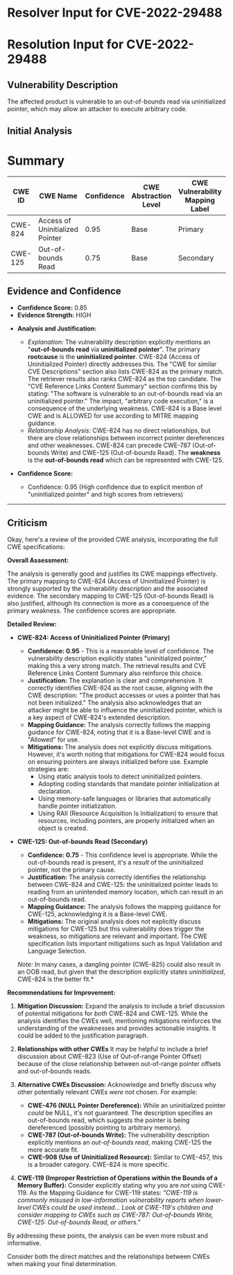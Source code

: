 # Resolver Input for CVE-2022-29488

# Resolution Input for CVE-2022-29488

## Vulnerability Description
The affected product is vulnerable to an out-of-bounds read via uninitialized pointer, which may allow an attacker to execute arbitrary code.

## Initial Analysis
# Summary
| CWE ID | CWE Name | Confidence | CWE Abstraction Level | CWE Vulnerability Mapping Label | CWE-Vulnerability Mapping Notes |
|---|---|---|---|---|---|
| CWE-824 | Access of Uninitialized Pointer | 0.95 | Base | Primary | Allowed |
| CWE-125 | Out-of-bounds Read | 0.75 | Base | Secondary | Allowed |

## Evidence and Confidence

*   **Confidence Score:** 0.85
*   **Evidence Strength:** HIGH

- **Analysis and Justification:**  
  - *Explanation:* The vulnerability description explicitly mentions an "**out-of-bounds read** via **uninitialized pointer**". The primary **rootcause** is the **uninitialized pointer**. CWE-824 (Access of Uninitialized Pointer) directly addresses this. The "CWE for similar CVE Descriptions" section also lists CWE-824 as the primary match. The retriever results also ranks CWE-824 as the top candidate. The "CVE Reference Links Content Summary" section confirms this by stating: "The software is vulnerable to an out-of-bounds read via an uninitialized pointer." The impact, "arbitrary code execution," is a consequence of the underlying weakness. CWE-824 is a Base level CWE and is ALLOWED for use according to MITRE mapping guidance.
  - *Relationship Analysis:* CWE-824 has no direct relationships, but there are close relationships between incorrect pointer dereferences and other weaknesses. CWE-824 can precede CWE-787 (Out-of-bounds Write) and CWE-125 (Out-of-bounds Read). The **weakness** is the **out-of-bounds read** which can be represented with CWE-125.

- **Confidence Score:**  
  - Confidence: 0.95 (High confidence due to explicit mention of "uninitialized pointer" and high scores from retrievers)

---

## Criticism
Okay, here's a review of the provided CWE analysis, incorporating the full CWE specifications:

**Overall Assessment:**

The analysis is generally good and justifies its CWE mappings effectively. The primary mapping to CWE-824 (Access of Uninitialized Pointer) is strongly supported by the vulnerability description and the associated evidence. The secondary mapping to CWE-125 (Out-of-bounds Read) is also justified, although its connection is more as a consequence of the primary weakness. The confidence scores are appropriate.

**Detailed Review:**

*   **CWE-824: Access of Uninitialized Pointer (Primary)**

    *   **Confidence: 0.95** - This is a reasonable level of confidence. The vulnerability description explicitly states "uninitialized pointer," making this a very strong match. The retrieval results and CVE Reference Links Content Summary also reinforce this choice.
    *   **Justification:** The explanation is clear and comprehensive. It correctly identifies CWE-824 as the root cause, aligning with the CWE description: "The product accesses or uses a pointer that has not been initialized." The analysis also acknowledges that an attacker might be able to influence the uninitialized pointer, which is a key aspect of CWE-824's extended description.
    *   **Mapping Guidance:** The analysis correctly follows the mapping guidance for CWE-824, noting that it is a Base-level CWE and is "Allowed" for use.
    *   **Mitigations:** The analysis does not explicitly discuss mitigations. However, it's worth noting that mitigations for CWE-824 would focus on ensuring pointers are always initialized before use. Example strategies are:
        *   Using static analysis tools to detect uninitialized pointers.
        *   Adopting coding standards that mandate pointer initialization at declaration.
        *   Using memory-safe languages or libraries that automatically handle pointer initialization.
        *   Using RAII (Resource Acquisition Is Initialization) to ensure that resources, including pointers, are properly initialized when an object is created.

*   **CWE-125: Out-of-bounds Read (Secondary)**

    *   **Confidence: 0.75** - This confidence level is appropriate. While the out-of-bounds read is present, it's a *result* of the uninitialized pointer, not the primary cause.
    *   **Justification:** The analysis correctly identifies the relationship between CWE-824 and CWE-125: the uninitialized pointer leads to reading from an unintended memory location, which can result in an out-of-bounds read.
    *   **Mapping Guidance:** The analysis follows the mapping guidance for CWE-125, acknowledging it is a Base-level CWE.
    *   **Mitigations:** The original analysis does not explicitly discuss mitigations for CWE-125 but this vulnerability does trigger the weakness, so mitigations are relevant and important. The CWE specification lists important mitigations such as Input Validation and Language Selection.

    *Note:* In many cases, a dangling pointer (CWE-825) could also result in an OOB read, but given that the description explicitly states *uninitialized*, CWE-824 is the better fit.*

**Recommendations for Improvement:**

1.  **Mitigation Discussion:**  Expand the analysis to include a brief discussion of potential mitigations for *both* CWE-824 and CWE-125. While the analysis identifies the CWEs well, mentioning mitigations reinforces the understanding of the weaknesses and provides actionable insights. It could be added to the justification paragraph.
2.  **Relationships with other CWEs** It may be helpful to include a brief discussion about CWE-823 (Use of Out-of-range Pointer Offset) because of the close relationship between out-of-range pointer offsets and out-of-bounds reads.
3.  **Alternative CWEs Discussion:** Acknowledge and briefly discuss why other potentially relevant CWEs *were not* chosen. For example:
    *   **CWE-476 (NULL Pointer Dereference):** While an uninitialized pointer *could* be NULL, it's not guaranteed.  The description specifies an out-of-bounds read, which suggests the pointer is being dereferenced (possibly pointing to arbitrary memory).
    *   **CWE-787 (Out-of-bounds Write):** The vulnerability description explicitly mentions an *out-of-bounds read*, making CWE-125 the more accurate fit.
    *   **CWE-908 (Use of Uninitialized Resource):** Similar to CWE-457, this is a broader category. CWE-824 is more specific.

4.  **CWE-119 (Improper Restriction of Operations within the Bounds of a Memory Buffer):** Consider explicitly stating why you are *not* using CWE-119. As the Mapping Guidance for CWE-119 states: *"CWE-119 is commonly misused in low-information vulnerability reports when lower-level CWEs could be used instead... Look at CWE-119's children and consider mapping to CWEs such as CWE-787: Out-of-bounds Write, CWE-125: Out-of-bounds Read, or others."*

By addressing these points, the analysis can be even more robust and informative.

Consider both the direct matches and the relationships between CWEs
when making your final determination.
        